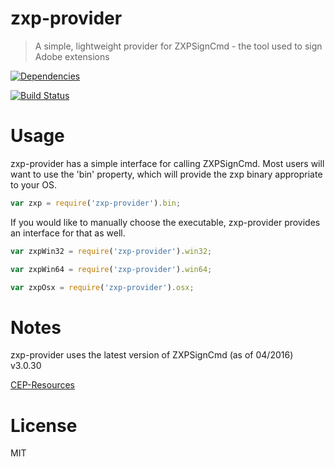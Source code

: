 # zxp-provider

> A simple, lightweight provider for ZXPSignCmd - the tool used to sign Adobe extensions

[![Dependencies](http://img.shields.io/david/codearoni/zxp-provider.svg?branch=master)](https://david-dm.org/codearoni/zxp-provider)

[![Build Status](https://travis-ci.org/codearoni/zxp-provider.svg?branch=master)](https://travis-ci.org/codearoni/zxp-provider)


# Usage

zxp-provider has a simple interface for calling ZXPSignCmd. Most users will want to use the 'bin' property, which will provide the zxp binary appropriate to your OS.

```javascript
var zxp = require('zxp-provider').bin;
```

If you would like to manually choose the executable, zxp-provider provides an interface for that as well.

```javascript
var zxpWin32 = require('zxp-provider').win32;

var zxpWin64 = require('zxp-provider').win64;

var zxpOsx = require('zxp-provider').osx;
```

# Notes
zxp-provider uses the latest version of ZXPSignCmd (as of 04/2016) v3.0.30

[CEP-Resources](https://github.com/Adobe-CEP/CEP-Resources)

# License
MIT
